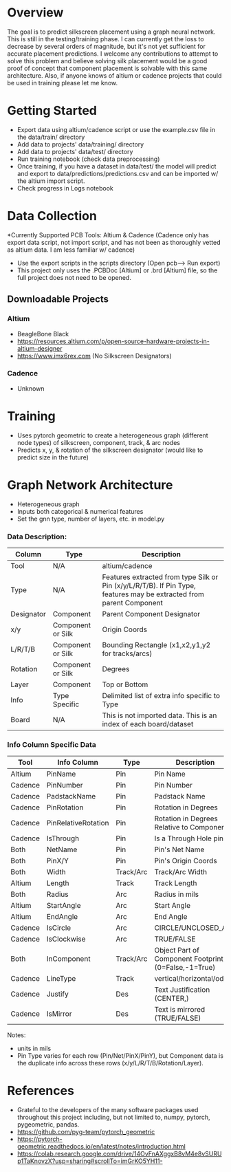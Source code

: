 # Overview
The goal is to predict silkscreen placement using a graph neural network. This is still in the testing/training phase. I can currently get the loss to decrease by several orders of magnitude, but it's not yet sufficient for accurate placement predictions. I welcome any contributions to attempt to solve this problem and believe solving silk placement would be a good proof of concept that component placement is solvable with this same architecture. Also, if anyone knows of altium or cadence projects that could be used in training please let me know.

# Getting Started
- Export data using altium/cadence script or use the example.csv file in the data/train/ directory
- Add data to projects' data/training/ directory
- Add data to projects' data/test/ directory
- Run training notebook (check data preprocessing)
- Once training, if you have a dataset in data/test/ the model will predict and export to data/predictions/predictions.csv and can be imported w/ the altium import script.
- Check progress in Logs notebook

# Data Collection
*Currently Supported PCB Tools: Altium & Cadence (Cadence only has export data script, not import script, and has not been as thoroughly vetted as altium data. I am less familiar w/ cadence)
- Use the export scripts in the scripts directory (Open pcb--> Run export)
- This project only uses the .PCBDoc [Altium] or .brd [Altium] file, so the full project does not need to be opened.

## Downloadable Projects
### Altium
- BeagleBone Black
- https://resources.altium.com/p/open-source-hardware-projects-in-altium-designer
- https://www.imx6rex.com (No Silkscreen Designators)
### Cadence
- Unknown

# Training
- Uses pytorch geometric to create a heterogeneous graph (different node types) of silkscreen, component, track, & arc nodes
- Predicts x, y, & rotation of the silkscreen designator (would like to predict size in the future)

# Graph Network Architecture
- Heterogeneous graph
- Inputs both categorical & numerical features
- Set the gnn type, number of layers, etc. in model.py

### Data Description:

| Column     | Type | Description |
| ----------- | ----------- | ----------- |
| Tool      | N/A     | altium/cadence|
| Type      | N/A       | Features extracted from type Silk or Pin (x/y/L/R/T/B). If Pin Type, features may be extracted from parent Component |
| Designator      | Component       | Parent Component Designator |
| x/y      | Component or Silk       | Origin Coords |
| L/R/T/B      | Component or Silk       | Bounding Rectangle (x1,x2,y1,y2 for tracks/arcs) |
| Rotation      | Component or Silk       | Degrees |
| Layer      | Component      | Top or Bottom |
| Info      | Type Specific      | Delimited list of extra info specific to Type |
| Board      | N/A     | This is not imported data. This is an index of each board/dataset |

### Info Column Specific Data

| Tool  | Info Column     | Type | Description |
| ----- | ----------- | ----------- | ----------- |
| Altium | PinName      | Pin     | Pin Name |
| Cadence | PinNumber      | Pin     | Pin Number |
| Cadence | PadstackName      | Pin     | Padstack Name |
| Cadence | PinRotation      | Pin     | Rotation in Degrees |
| Cadence | PinRelativeRotation      | Pin     | Rotation in Degrees Relative to Component |
| Cadence | IsThrough      | Pin     | Is a Through Hole pin |
| Both | NetName      | Pin     | Pin's Net Name |
| Both | PinX/Y      | Pin     | Pin's Origin Coords |
| Both | Width      | Track/Arc     | Track/Arc Width |
| Altium | Length      | Track     | Track Length |
| Both | Radius      | Arc     | Radius in mils |
| Altium | StartAngle      | Arc     | Start Angle |
| Altium | EndAngle      | Arc     | End Angle |
| Cadence | IsCircle      | Arc     | CIRCLE/UNCLOSED_ARC |
| Cadence | IsClockwise      | Arc     | TRUE/FALSE |
| Both | InComponent      | Track/Arc     | Object Part of Component Footprint (0=False,-1=True) |
| Cadence | LineType      | Track     | vertical/horizontal/odd |
| Cadence | Justify      | Des     | Text Justification (CENTER,) |
| Cadence | IsMirror      | Des     | Text is mirrored (TRUE/FALSE) |

Notes: 
- units in mils
- Pin Type varies for each row (Pin/Net/PinX/PinY), but Component data is the duplicate info across these rows (x/y/L/R/T/B/Rotation/Layer).

# References
- Grateful to the developers of the many software packages used throughout this project including, but not limited to, numpy, pytorch, pygeometric, pandas.
- https://github.com/pyg-team/pytorch_geometric
- https://pytorch-geometric.readthedocs.io/en/latest/notes/introduction.html
- https://colab.research.google.com/drive/14OvFnAXggxB8vM4e8vSURUp1TaKnovzX?usp=sharing#scrollTo=imGrKO5YH11-